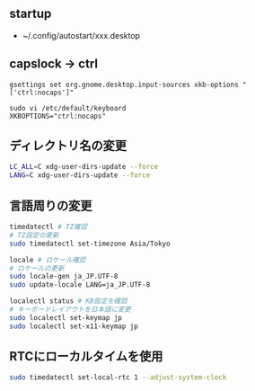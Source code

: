 
## startup
- ~/.config/autostart/xxx.desktop

## capslock -> ctrl

```
gsettings set org.gnome.desktop.input-sources xkb-options "['ctrl:nocaps']"

sudo vi /etc/default/keyboard
XKBOPTIONS="ctrl:nocaps"
```

##  ディレクトリ名の変更

```sh
LC_ALL=C xdg-user-dirs-update --force
LANG=C xdg-user-dirs-update --force
```

## 言語周りの変更

```sh
timedatectl # TZ確認
# TZ設定の更新
sudo timedatectl set-timezone Asia/Tokyo

locale # ロケール確認
# ロケールの更新
sudo locale-gen ja_JP.UTF-8
sudo update-locale LANG=ja_JP.UTF-8

localectl status # KB設定を確認
# キーボードレイアウトを日本語に変更
sudo localectl set-keymap jp
sudo localectl set-x11-keymap jp
```

## RTCにローカルタイムを使用

```sh
sudo timedatectl set-local-rtc 1 --adjust-system-clock
```
